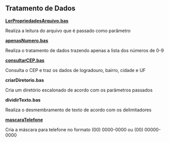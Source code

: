 ## **Tratamento de Dados**

[**LerPropriedadesArquivo.bas**](https://github.com/SamuelOliveiraBRA/vba/blob/main/funcoes/tratamento_de_dados/LerPropriedadesArquivo.bas)

Realiza a leitura do arquivo que é passado como parâmetro

[**apenasNumero.bas**](https://github.com/SamuelOliveiraBRA/vba/blob/main/funcoes/tratamento_de_dados/apenasNumero.bas)

Realiza o tratamento de dados trazendo apenas a lista dos números de 0-9

[**consultarCEP.bas**](https://github.com/SamuelOliveiraBRA/vba/blob/main/funcoes/tratamento_de_dados/consultarCEP.bas)

Consulta o CEP e traz os dados de logradouro, bairro, cidade e UF


**criarDiretorio.bas**

Cria um diretório escalonado de acordo com os parâmetros passados


**dividirTexto.bas**

Realiza o desmembramento de texto de acordo com os delimitadores

[**mascaraTelefone**](https://github.com/SamuelOliveiraBRA/vba/blob/main/funcoes/tratamento_de_dados/MascaraTelefone)

Cria a máscara para telefone no formato (00) 0000-0000 ou (00) 00000-0000
